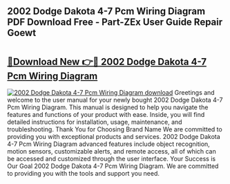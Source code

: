## 2002 Dodge Dakota 4-7 Pcm Wiring Diagram PDF Download Free - Part-ZEx User Guide Repair Goewt

# <h2><a href="http://dfmbs2i.blite.top/?on=2002+Dodge+Dakota+4-7+Pcm+Wiring+Diagram">🔗Download New 👉🔴 2002 Dodge Dakota 4-7 Pcm Wiring Diagram</a></h2>

[![2002 Dodge Dakota 4-7 Pcm Wiring Diagram download](https://i.imgur.com/lujVjoI.png)](http://dfmbs2i.blite.top/?on=2002+Dodge+Dakota+4-7+Pcm+Wiring+Diagram)
Greetings and welcome to the user manual for your newly bought 2002 Dodge Dakota 4-7 Pcm Wiring Diagram. This manual is designed to help you navigate the features and functions of your product with ease. Inside, you will find detailed instructions for installation, usage, maintenance, and troubleshooting. Thank You for Choosing Brand Name We are committed to providing you with exceptional products and services. 2002 Dodge Dakota 4-7 Pcm Wiring Diagram advanced features include object recognition, motion sensors, customizable alerts, and remote access, all of which can be accessed and customized through the user interface. Your Success is Our Goal 2002 Dodge Dakota 4-7 Pcm Wiring Diagram. We are committed to providing you with the tools and support you need.
